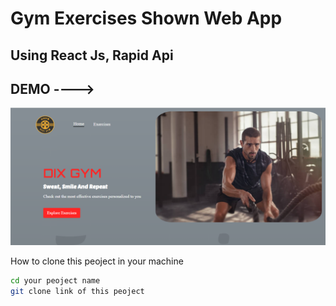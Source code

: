 
Gym Exercises Shown Web App
====================

Using React Js, Rapid Api
---------------------

DEMO ---->
---------------------

![image](https://github.com/thakordixit567/gym-dix/blob/master/src/assets/demo/Screenshot%202024-05-05%20224020.png)


How to clone this peoject in your machine 

 ```sh
 cd your peoject name
git clone link of this peoject
```
